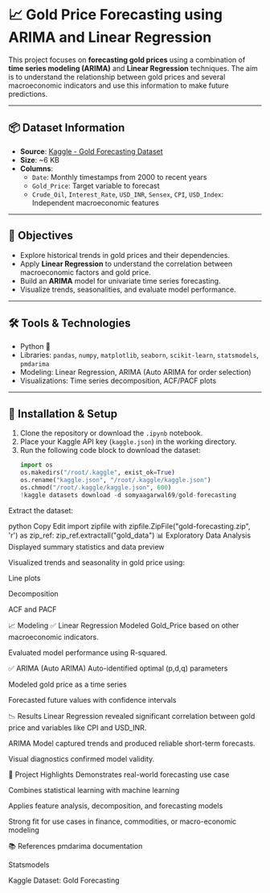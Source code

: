 # 📈 Gold Price Forecasting using ARIMA and Linear Regression

This project focuses on **forecasting gold prices** using a combination of **time series modeling (ARIMA)** and **Linear Regression** techniques. The aim is to understand the relationship between gold prices and several macroeconomic indicators and use this information to make future predictions.

---

## 📦 Dataset Information

- **Source**: [Kaggle - Gold Forecasting Dataset](https://www.kaggle.com/datasets/somyaagarwal69/gold-forecasting)
- **Size**: ~6 KB
- **Columns**:
  - `Date`: Monthly timestamps from 2000 to recent years
  - `Gold_Price`: Target variable to forecast
  - `Crude_Oil`, `Interest_Rate`, `USD_INR`, `Sensex`, `CPI`, `USD_Index`: Independent macroeconomic features

---

## 🧠 Objectives

- Explore historical trends in gold prices and their dependencies.
- Apply **Linear Regression** to understand the correlation between macroeconomic factors and gold price.
- Build an **ARIMA** model for univariate time series forecasting.
- Visualize trends, seasonalities, and evaluate model performance.

---

## 🛠️ Tools & Technologies

- Python 🐍
- Libraries: `pandas`, `numpy`, `matplotlib`, `seaborn`, `scikit-learn`, `statsmodels`, `pmdarima`
- Modeling: Linear Regression, ARIMA (Auto ARIMA for order selection)
- Visualizations: Time series decomposition, ACF/PACF plots

---

## 🚀 Installation & Setup

1. Clone the repository or download the `.ipynb` notebook.
2. Place your Kaggle API key (`kaggle.json`) in the working directory.
3. Run the following code block to download the dataset:
   ```python
   import os
   os.makedirs("/root/.kaggle", exist_ok=True)
   os.rename("kaggle.json", "/root/.kaggle/kaggle.json")
   os.chmod("/root/.kaggle/kaggle.json", 600)
   !kaggle datasets download -d somyaagarwal69/gold-forecasting
Extract the dataset:

python
Copy
Edit
import zipfile
with zipfile.ZipFile("gold-forecasting.zip", 'r') as zip_ref:
    zip_ref.extractall("gold_data")
📊 Exploratory Data Analysis
Displayed summary statistics and data preview

Visualized trends and seasonality in gold price using:

Line plots

Decomposition

ACF and PACF

📈 Modeling
✅ Linear Regression
Modeled Gold_Price based on other macroeconomic indicators.

Evaluated model performance using R-squared.

✅ ARIMA (Auto ARIMA)
Auto-identified optimal (p,d,q) parameters

Modeled gold price as a time series

Forecasted future values with confidence intervals

📉 Results
Linear Regression revealed significant correlation between gold price and variables like CPI and USD_INR.

ARIMA Model captured trends and produced reliable short-term forecasts.

Visual diagnostics confirmed model validity.

📌 Project Highlights
Demonstrates real-world forecasting use case

Combines statistical learning with machine learning

Applies feature analysis, decomposition, and forecasting models

Strong fit for use cases in finance, commodities, or macro-economic modeling

📚 References
pmdarima documentation

Statsmodels

Kaggle Dataset: Gold Forecasting

